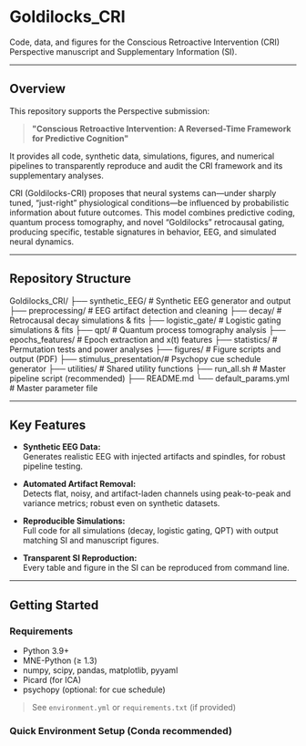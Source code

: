 # Goldilocks_CRI

Code, data, and figures for the Conscious Retroactive Intervention (CRI) Perspective manuscript and Supplementary Information (SI).

---

## Overview

This repository supports the Perspective submission:

> **"Conscious Retroactive Intervention: A Reversed-Time Framework for Predictive Cognition"**

It provides all code, synthetic data, simulations, figures, and numerical pipelines to transparently reproduce and audit the CRI framework and its supplementary analyses.

CRI (Goldilocks-CRI) proposes that neural systems can—under sharply tuned, “just-right” physiological conditions—be influenced by probabilistic information about future outcomes. This model combines predictive coding, quantum process tomography, and novel “Goldilocks” retrocausal gating, producing specific, testable signatures in behavior, EEG, and simulated neural dynamics.

---

## Repository Structure

Goldilocks_CRI/
├── synthetic_EEG/ # Synthetic EEG generator and output
├── preprocessing/ # EEG artifact detection and cleaning
├── decay/ # Retrocausal decay simulations & fits
├── logistic_gate/ # Logistic gating simulations & fits
├── qpt/ # Quantum process tomography analysis
├── epochs_features/ # Epoch extraction and x(t) features
├── statistics/ # Permutation tests and power analyses
├── figures/ # Figure scripts and output (PDF)
├── stimulus_presentation/# Psychopy cue schedule generator
├── utilities/ # Shared utility functions
├── run_all.sh # Master pipeline script (recommended)
├── README.md
└── default_params.yml # Master parameter file

---

## Key Features

- **Synthetic EEG Data:**  
  Generates realistic EEG with injected artifacts and spindles, for robust pipeline testing.

- **Automated Artifact Removal:**  
  Detects flat, noisy, and artifact-laden channels using peak-to-peak and variance metrics; robust even on synthetic datasets.

- **Reproducible Simulations:**  
  Full code for all simulations (decay, logistic gating, QPT) with output matching SI and manuscript figures.

- **Transparent SI Reproduction:**  
  Every table and figure in the SI can be reproduced from command line.

---

## Getting Started

### Requirements

- Python 3.9+
- MNE-Python (≥ 1.3)
- numpy, scipy, pandas, matplotlib, pyyaml
- Picard (for ICA)
- psychopy (optional: for cue schedule)

> See `environment.yml` or `requirements.txt` (if provided)

### Quick Environment Setup (Conda recommended)






